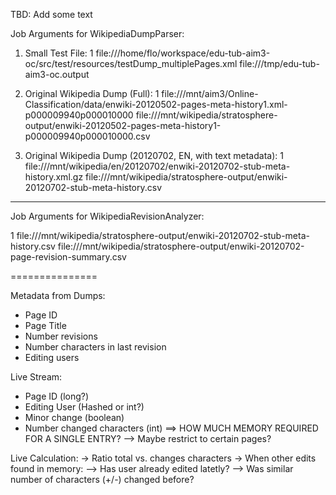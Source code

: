 TBD: Add some text


Job Arguments for WikipediaDumpParser: 

1) Small Test File:
	1 file:///home/flo/workspace/edu-tub-aim3-oc/src/test/resources/testDump_multiplePages.xml file:///tmp/edu-tub-aim3-oc.output

2) Original Wikipedia Dump (Full):
	1 file:///mnt/aim3/Online-Classification/data/enwiki-20120502-pages-meta-history1.xml-p000009940p000010000 file:///mnt/wikipedia/stratosphere-output/enwiki-20120502-pages-meta-history1-p000009940p000010000.csv
	
3) Original Wikipedia Dump (20120702, EN, with text metadata): 
  1 file:///mnt/wikipedia/en/20120702/enwiki-20120702-stub-meta-history.xml.gz file:///mnt/wikipedia/stratosphere-output/enwiki-20120702-stub-meta-history.csv


---------------

Job Arguments for WikipediaRevisionAnalyzer: 

  1 file:///mnt/wikipedia/stratosphere-output/enwiki-20120702-stub-meta-history.csv file:///mnt/wikipedia/stratosphere-output/enwiki-20120702-page-revision-summary.csv

	
===============
	
	
Metadata from Dumps:
* Page ID
* Page Title
* Number revisions
* Number characters in last revision
* Editing users

Live Stream:
* Page ID (long?)
*	Editing User (Hashed or int?)
* Minor change (boolean)
* Number changed characters (int)
==> HOW MUCH MEMORY REQUIRED FOR A SINGLE ENTRY?
--> Maybe restrict to certain pages?

Live Calculation:
-> Ratio total vs. changes characters
-> When other edits found in memory:
--> Has user already edited latetly?
--> Was similar number of characters (+/-) changed before?